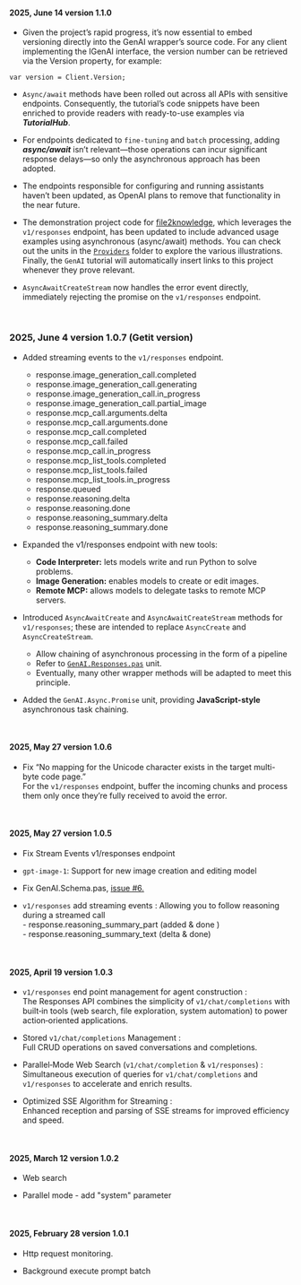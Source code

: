 #### 2025, June 14 version 1.1.0
- Given the project’s rapid progress, it’s now essential to embed versioning directly into the GenAI wrapper’s source code. For any client implementing the IGenAI interface, the version number can be retrieved via the Version property, for example:
```Delphi
var version = Client.Version;
```
- `Async/await` methods have been rolled out across all APIs with sensitive endpoints. Consequently, the tutorial’s code snippets have been enriched to provide readers with ready-to-use examples via ***TutorialHub***.

- For endpoints dedicated to `fine-tuning` and `batch` processing, adding ***async/await*** isn’t relevant—those operations can incur significant response delays—so only the asynchronous approach has been adopted.

- The endpoints responsible for configuring and running assistants haven’t been updated, as OpenAI plans to remove that functionality in the near future.

- The demonstration project code for [file2knowledge](https://github.com/MaxiDonkey/file2knowledge), which leverages the `v1/responses` endpoint, has been updated to include advanced usage examples using asynchronous (async/await) methods. You can check out the units in the [`Providers`](https://github.com/MaxiDonkey/file2knowledge/tree/main/providers) folder to explore the various illustrations. Finally, the `GenAI` tutorial will automatically insert links to this project whenever they prove relevant.

- `AsyncAwaitCreateStream` now handles the error event directly, immediately rejecting the promise on the `v1/responses` endpoint. 

<br>

### 2025, June 4 version 1.0.7 (**Getit version**)
- Added streaming events to the `v1/responses` endpoint.
    - response.image_generation_call.completed
    - response.image_generation_call.generating
    - response.image_generation_call.in_progress
    - response.image_generation_call.partial_image
    - response.mcp_call.arguments.delta
    - response.mcp_call.arguments.done
    - response.mcp_call.completed
    - response.mcp_call.failed
    - response.mcp_call.in_progress
    - response.mcp_list_tools.completed
    - response.mcp_list_tools.failed
    - response.mcp_list_tools.in_progress
    - response.queued
    - response.reasoning.delta
    - response.reasoning.done
    - response.reasoning_summary.delta
    - response.reasoning_summary.done

- Expanded the v1/responses endpoint with new tools:
   - **Code Interpreter:** lets models write and run Python to solve problems.
   - **Image Generation:** enables models to create or edit images.
   - **Remote MCP:** allows models to delegate tasks to remote MCP servers.

- Introduced `AsyncAwaitCreate` and `AsyncAwaitCreateStream` methods for `v1/responses`; these are intended to replace `AsyncCreate` and `AsyncCreateStream`. 
    - Allow chaining of asynchronous processing in the form of a pipeline
    - Refer to [`GenAI.Responses.pas`](https://github.com/MaxiDonkey/DelphiGenAI/blob/main/source/GenAI.Responses.pas) unit.
    - Eventually, many other wrapper methods will be adapted to meet this principle.

- Added the `GenAI.Async.Promise` unit, providing **JavaScript-style** asynchronous task chaining.

<br>

#### 2025, May 27 version 1.0.6
- Fix “No mapping for the Unicode character exists in the target multi-byte code page.” <br > 
For the `v1/responses` endpoint, buffer the incoming chunks and process them only once they’re fully received to avoid the error. 

<br>

#### 2025, May 27 version 1.0.5
- Fix Stream Events v1/responses endpoint

- `gpt-image-1`: Support for new image creation and editing model

- Fix GenAI.Schema.pas, [issue #6.](https://github.com/MaxiDonkey/DelphiGenAI/issues/6)

- `v1/responses` add streaming events : Allowing you to follow reasoning during a streamed call <br>
      - response.reasoning_summary_part (added & done )  <br>
      - response.reasoning_summary_text (delta & done)  <br>

<br>

#### 2025, April 19 version 1.0.3
- `v1/responses` end point management for agent construction : <br>
 The Responses API combines the simplicity of `v1/chat/completions` with built‑in tools (web search, file exploration, system automation) to power action‑oriented applications.

- Stored `v1/chat/completions` Management : <br>
  Full CRUD operations on saved conversations and completions.

- Parallel‑Mode Web Search (`v1/chat/completion` & `v1/responses`) : <br> 
  Simultaneous execution of queries for `v1/chat/completions` and `v1/responses` to accelerate and enrich results.

- Optimized SSE Algorithm for Streaming : <br>
  Enhanced reception and parsing of SSE streams for improved efficiency and speed.

<br>

#### 2025, March 12 version 1.0.2
- Web search 

- Parallel mode - add "system" parameter

<br>

#### 2025, February 28 version 1.0.1
- Http request monitoring.

- Background execute prompt batch 